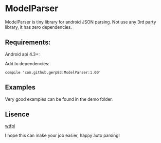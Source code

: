 # ModelParser

ModelParser is tiny library for android JSON parsing. Not use any 3rd party library, it has zero dependencies.
  
## Requirements:
Android api 4.3+:

Add to dependencies:
```
compile 'com.github.gerp83:ModelParser:1.00'
```

## Examples
Very good examples can be found in the demo folder.

## Lisence
[wtfpl](http://www.wtfpl.net/)

I hope this can make your job easier, happy auto parsing!
